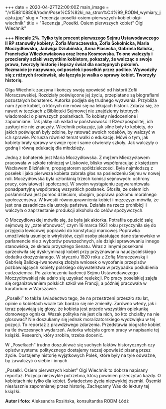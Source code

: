 +++
date = 2020-04-27T22:00:00Z
main_image = "/v1588108808/rodm/Pose%C5%82ki_na_stron%C4%99_RODM_wymiary_jajstu.jpg"
slug = "recenzja-poselki-osiem-pierwszych-kobiet-olgi-wiechnik"
title = "Recenzja „Posełki. Osiem pierwszych kobiet” Olgi Wiechnik"

+++
**Niecałe 2%. Tylko tyle procent pierwszego Sejmu Ustawodawczego II RP stanowiły kobiety: Zofia Moraczewska, Zofia Sokolnicka, Maria Moczydłowska, Jadwiga Dziubińska, Anna Piasecka, Gabriela Balicka, Franciszka Wilczkowiakowa oraz Irena Kosmowska. To one walczyły i przecierały szlaki wszystkim kobietom, pokazały, że walcząc o swoje prawa, tworzyły historię i lepszy świat dla następnych pokoleń. Rozmaicie je nazywano, od posełek i posełkiń przez poślice. Wywodziły się z różnych środowisk, ale łączyła je walka o sprawy kobiet. Tworzyły historię.**

Olga Wiechnik zaczyna i kończy swoją opowieść od historii Zofii Moraczewskiej. Rozdziały poświęcone jej życiu, przeplatane są biografiami pozostałych bohaterek. Autorka podjęła się trudnego wyzwania. Przybliża nam życie kobiet, o których nie mówi się na lekcjach historii. Zdarza się, że nawet w teczkach z Biblioteki Sejmowej nie znajdziemy istotnych wiadomości o pierwszych posłankach. To kobiety niedocenione i zapomniane. Tak jakby ich wkład w państwowość II Rzeczpospolitej, ich zasługi nic nie znaczyły. Wiechnik pokazuje, jak silne były to kobiety, do jakich poświęceń były zdolne, by ratować swoich rodaków, by walczyć w ich sprawie. Porusza również temat walki o edukację. Mówi o tym, jak kobiety brały sprawy w swoje ręce i same otwierały szkoły. Jak walczyły o godną i równą edukację dla młodzieży.  
   
Jedną z bohaterek jest Maria Moczydłowska. Z mężem Mieczysławem pracowała w szkole rolniczej w Liskowie, blisko współpracując z księdzem Wacławem Blizińskim, propagatorem spółdzielczości. Była najmłodszą z posełek i jako pierwsza kobieta zabrała głos na posiedzeniu Sejmu w nowej roli. Moczydłowska była członkinią trzech komisji sejmowych: ochrony pracy, oświatowej i społecznej. W swoim wystąpieniu zagwarantowała ponadpartyjną współpracę wszystkich posłanek. Głosiła, że celem ich posłannictwa jest pomoc dzieciom, ubogim, poprawa poziomu moralnego społeczeństwa. W kwestii równouprawnienia kobiet i mężczyzn mówiła, że jest ona zasadnicza dla ustroju państwa. Działała na rzecz prohibicji i walczyła o zaprzestanie produkcji alkoholu do celów spożywczych.

O Moczydłowskiej mówiło się, że była jak aktorka. Potrafiła opuścić salę sejmową by „zatelefonować”, czym 16 marca 1921 roku przyczyniła się do przyjęcia lewicowej poprawki do konstytucji marcowej. Poprawka umożliwiała usunięcie wirylistów, czyli osoby piastujące dane stanowisko w parlamencie nie z wyborów powszechnych, ale dzięki sprawowaniu innego stanowiska, ze składu przyszłego Senatu. Wraz z innymi posełkami sprzeciwiła się dyskryminacji kobiet przy przyznawaniu nauczycielskiego dodatku drożyźnianego. W styczniu 1920 roku z Zofią Moraczewską i Gabrielą Balicką-Iwanowską złożyła wniosek o wycofanie przepisów pozbawiających kobiety polskiego obywatelstwa w przypadku poślubienia cudzoziemca. Po zakończeniu kadencji Sejmu Ustawodawczego Moczydłowskiej nie udało się uzyskać reelekcji. Po pracy poselskiej zajęła się organizowaniem polskich szkół we Francji, a później pracowała w kuratorium w Warszawie. 

„Posełki” to także świadectwo tego, że na przestrzeni przeszło stu lat, opinie o kobietach wcale tak bardzo się nie zmieniły. Zarówno wtedy, jak i teraz pojawiają się głosy, że kobieta jest przede wszystkim opiekunką domowego ogniska. Wszak polityka nie jest dla nich, bo kto chciałby na nie głosować? Nie doszukamy się jednak moralizatorskiego wydźwięku w tej pozycji. To reportaż z prawdziwego zdarzenia. Przedstawia biografie kobiet na tle ówczesnych wydarzeń. Autorka włożyła ogrom pracy w napisanie tej książki. Research, który zrobiła, trzeba docenić.

W „Posełkach” trudno doszukiwać się suchych faktów historycznych czy opisów systemu politycznego dostajemy raczej opowieść pisaną przez życie. Dostajemy historię wyjątkowych Polek, które były na tyle odważne, by zawalczyć o siebie i innych. 

„Posełki. Osiem pierwszych kobiet” Olgi Wiechnik to dobrze napisany reportaż. Pozycja niezwykle potrzebna, którą powinien przeczytać każdy. O kobietach nie tylko dla kobiet. Świadectwo życia niezwykłej ósemki. Ósemki niesłusznie zapomnianej przez historię. Zachęcamy Was do lektury tej książki.

**Autor i foto:** Aleksandra Rosińska, konsultantka RODM Łódź